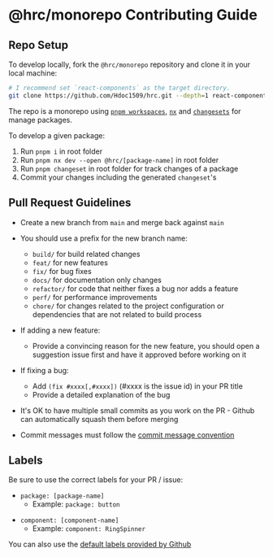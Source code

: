 # @hrc/monorepo Contributing Guide

## Repo Setup

To develop locally, fork the `@hrc/monorepo` repository and clone it in your local
machine:

```bash
# I recommend set `react-components` as the target directory.
git clone https://github.com/Hdoc1509/hrc.git --depth=1 react-components
```

The repo is a monorepo using [`pnpm workspaces`](https://pnpm.io/workspaces),
[`nx`](https://nx.dev) and
[`changesets`](https://github.com/changesets/changesets) for manage packages.

To develop a given package:

1. Run `pnpm i` in root folder
2. Run `pnpm nx dev --open @hrc/[package-name]` in root folder
3. Run `pnpm changeset` in root folder for track changes of a package
4. Commit your changes including the generated `changeset`'s

## Pull Request Guidelines

- Create a new branch from `main` and merge back against `main`

- You should use a prefix for the new branch name:

  - `build/` for build related changes
  - `feat/` for new features
  - `fix/` for bug fixes
  - `docs/` for documentation only changes
  - `refactor/` for code that neither fixes a bug nor adds a feature
  - `perf/` for performance improvements
  - `chore/` for changes related to the project configuration or dependencies
    that are not related to build process

- If adding a new feature:

  - Provide a convincing reason for the new feature, you should open a
    suggestion issue first and have it approved before working on it

- If fixing a bug:

  - Add `(fix #xxxx[,#xxxx])` (#xxxx is the issue id) in your PR title
  - Provide a detailed explanation of the bug

- It's OK to have multiple small commits as you work on the PR - Github can
  automatically squash them before merging

- Commit messages must follow the
  [commit message convention](./.github/commit-convention.md)

## Labels

Be sure to  use the correct labels for your PR / issue:

  <!-- label-color: #D4CEC2 -->

  - `package: [package-name]`
    - Example: `package: button`

  <!-- label-color: #A6C9A4 -->

  - `component: [component-name]`
    - Example: `component: RingSpinner`

You can also use the [default labels provided by Github](https://docs.github.com/en/issues/using-labels-and-milestones-to-track-work/managing-labels#about-default-labels)
